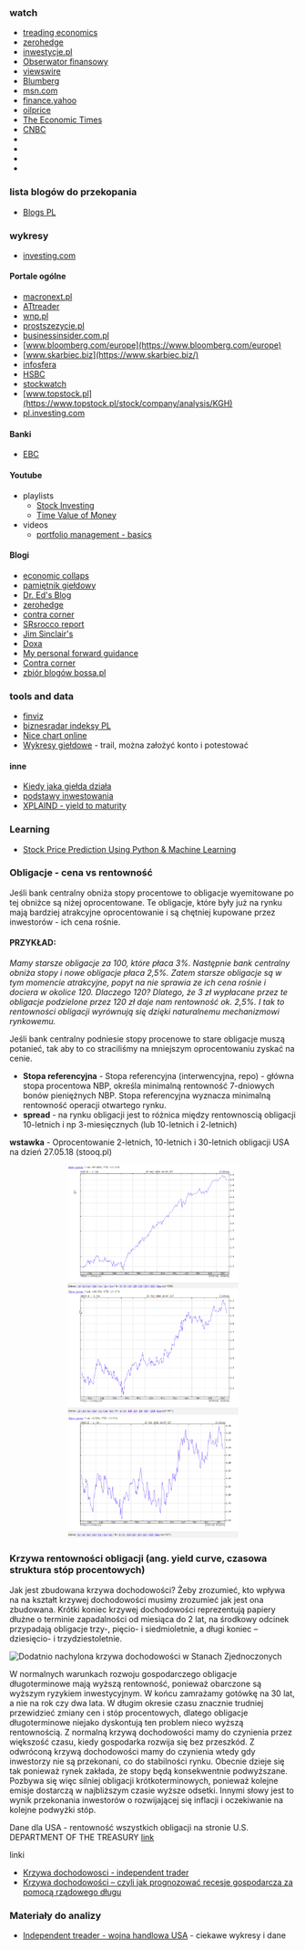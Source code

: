 
### watch
- [treading economics](https://tradingeconomics.com/)
- [zerohedge](https://www.zerohedge.com/)
- [inwestycje.pl](http://inwestycje.pl/)
- [Obserwator finansowy](https://www.obserwatorfinansowy.pl/tematyka/makroekonomia/)
- [viewswire](http://viewswire.eiu.com/)
- [Blumberg](https://www.bloomberg.com/europe)
- [msn.com](https://www.msn.com/en-us/money)
- [finance.yahoo](https://finance.yahoo.com/)
- [oilprice](https://oilprice.com/Finance/the-Economy)
- [The Economic Times](https://economictimes.indiatimes.com)
- [CNBC](https://www.cnbc.com/world/)
- []()
- []()
- []()
- []()

### lista blogów do przekopania
- [Blogs PL](http://generatorfinansowy.blogspot.com/)


### wykresy
- [investing.com](https://pl.investing.com/indices/wig-20-chart)

#### Portale ogólne
- [macronext.pl](http://www.macronext.pl/pl/)
- [ATtreader](http://www.attrader.pl/abonament/informacje)
- [wnp.pl](https://www.wnp.pl/)
- [prostszezycie.pl](https://prostszezycie.pl/finanse-i-prawo-21)
- [businessinsider.com.pl](https://businessinsider.com.pl/?utm_source=businessinsider.com&utm_medium=referral&utm_campaign=redirect_businessinsider_com)
- [www.bloomberg.com/europe](https://www.bloomberg.com/europe)
- [www.skarbiec.biz](https://www.skarbiec.biz/)
- [infosfera](http://infostrefa.com/infostrefa/pl/index/)
- [HSBC](https://www.hsbc.com/)
- [stockwatch](https://www.stockwatch.pl/)
- [www.topstock.pl](https://www.topstock.pl/stock/company/analysis/KGH)
- [pl.investing.com](https://pl.investing.com/indices/wig-basic-materials)

#### Banki
- [EBC](https://www.ecb.europa.eu/home/html/index.en.html)

#### Youtube
- playlists
  - [Stock Investing](https://www.youtube.com/playlist?list=PLECECA66C0CE68B1E)
  - [Time Value of Money](https://www.youtube.com/watch?v=gkoEAPAW7eg&list=PL_KGEFWqEaTBbYDupRektHIMG0G9u-Ru-)
- videos
  - [portfolio management - basics](https://www.youtube.com/watch?v=8TJQhQ2GZ0Y)


#### Blogi
- [economic collaps](http://theeconomiccollapseblog.com/)
- [pamiętnik giełdowy](http://at-trader.blogspot.com/)
- [Dr. Ed's Blog](http://blog.yardeni.com/)
- [zerohedge](https://www.zerohedge.com/)
- [contra corner](http://davidstockmanscontracorner.com/)
- [SRsrocco report](https://srsroccoreport.com/)
- [Jim Sinclair's](https://www.jsmineset.com/)
- [Doxa](https://slomski.us/)
- [My personal forward guidance](http://franzlischka.blogspot.com/?view=sidebar)
- [Contra corner](http://davidstockmanscontracorner.com/)
- [zbiór blogów bossa.pl](https://blogi.bossa.pl/)

### tools and data 
- [finviz](https://finviz.com/)
- [biznesradar indeksy PL](https://www.biznesradar.pl/gielda/indeksy)
- [Nice chart online](https://pl.tradingview.com/chart/?symbol=FX:EURUSD)
- [Wykresy giełdowe](https://stockcharts.com/) - trail, można założyć konto i potestować

#### inne
- [Kiedy jaka giełda działa](https://market24hclock.com/)
- [podstawy inwestowania](https://appfunds.blogspot.com/2013/11/elementarz-inwestora.html)
- [XPLAIND - yield to maturity](https://xplaind.com/157707/yield-to-maturity)

### Learning
- [Stock Price Prediction Using Python & Machine Learning](https://www.youtube.com/watch?v=QIUxPv5PJOY)
### Obligacje - cena vs rentowność
Jeśli bank centralny obniża stopy procentowe to obligacje wyemitowane po tej obniżce są niżej oprocentowane. Te obligacje, które były już na rynku mają bardziej atrakcyjne
oprocentowanie i są chętniej kupowane przez inwestorów - ich cena rośnie. 

#### PRZYKŁAD:
*Mamy starsze obligacje za 100, które płaca 3\%. Następnie bank centralny obniża stopy i nowe obligacje płaca 2,5\%. Zatem starsze obligacje są w tym momencie atrakcyjne,
 popyt na nie sprawia ze ich cena rośnie i dociera w okolice 120. Dlaczego 120? Dlatego, że 3 zł wypłacane przez te obligacje podzielone przez 120 zł daje nam rentowność ok. 2,5%.
 I tak to rentowności obligacji wyrównują się dzięki naturalnemu mechanizmowi rynkowemu.*


Jeśli bank centralny podniesie stopy procenowe to stare obligacje muszą potanieć, tak aby to co straciliśmy na mniejszym oprocentowaniu zyskać na cenie. 

- __Stopa referencyjna__ - Stopa referencyjna (interwencyjna, repo) - główna stopa procentowa NBP, określa minimalną rentowność 7-dniowych bonów pieniężnych NBP.
Stopa referencyjna wyznacza minimalną rentowność operacji otwartego rynku.
- __spread__ - na rynku obligacji jest to różnica między rentownoscią obligacji 10-letnich i np 3-miesięcznych (lub 10-letnich i 2-letnich)






__wstawka__ - Oprocentowanie 2-letnich, 10-letnich i 30-letnich obligacji USA na dzień 27.05.18 (stooq.pl)
<p align="center">
  <img src="./images/economy/usa_2_years.png" width="300"/>
  <img src="./images/economy/usa_10_years.png" width="300"/>
  <img src="./images/economy/usa_30_years.png" width="300"/>
</p>

### Krzywa rentowności obligacji (ang. yield curve, czasowa struktura stóp procentowych)
Jak jest zbudowana krzywa dochodowości?
Żeby zrozumieć, kto wpływa na na kształt krzywej dochodowości musimy zrozumieć jak jest ona zbudowana. Krótki koniec krzywej dochodowości reprezentują papiery dłużne o terminie zapadalności od miesiąca do 2 lat,
na środkowy odcinek przypadają obligacje trzy-, pięcio- i siedmioletnie, a długi koniec – dziesięcio- i trzydziestoletnie.

![Dodatnio nachylona krzywa dochodowości w Stanach Zjednoczonych](./images/economy/dodatnia_krzywa_dochodowości.png)

W normalnych warunkach rozwoju gospodarczego obligacje długoterminowe mają wyższą rentowność, ponieważ obarczone są wyższym ryzykiem inwestycyjnym. W końcu zamrażamy gotówkę na 30 lat,
a nie na rok czy dwa lata. W długim okresie czasu znacznie trudniej przewidzieć zmiany cen i stóp procentowych, dlatego obligacje długoterminowe niejako dyskontują ten problem nieco wyższą rentownością.
Z normalną krzywą dochodowości mamy do czynienia przez większość czasu, kiedy gospodarka rozwija się bez przeszkód. Z odwróconą krzywą dochodowości mamy do czynienia wtedy gdy inwestorzy nie są przekonani, co do stabilności rynku.
Obecnie dzieje się tak ponieważ rynek zakłada, że stopy będą konsekwentnie podwyższane. Pozbywa się więc silniej obligacji krótkoterminowych, ponieważ kolejne emisje dostarczą w najbliższym czasie wyższe
odsetki. Innymi słowy jest to wynik przekonania inwestorów o rozwijającej się inflacji i oczekiwanie na kolejne podwyżki stóp.

Dane dla USA - rentowność wszystkich obligacji na stronie U.S. DEPARTMENT OF THE TREASURY [link](https://www.treasury.gov/resource-center/data-chart-center/interest-rates/Pages/TextView.aspx?data=yieldYear&year=2018)



linki
- [Krzywa dochodowosci - independent trader](https://independenttrader.pl/jak-przewidziec-recesje-gospodarcza-krzywa-dochodowosci.html)
- [Krzywa dochodowości – czyli jak prognozować recesje gospodarczą za pomocą rządowego długu](https://analizy.investio.pl/krzywa-dochodowosci-czyli-jak-prognozowac-recesje-gospodarcza-za-pomoca-rzadowego-dlugu/)


### Materiały do analizy
- [Independent treader - wojna handlowa USA](https://independenttrader.pl/powell-z-trumpem-doprowadza-do-krachu.html) - ciekawe wykresy i dane